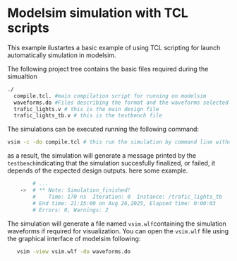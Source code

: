 # Modelsim simulation with TCL scripts

This example ilustartes a basic example of using TCL scripting for launch automatically simulation in modelsim. 

The following project tree contains the basic files required during the simualtion

```bash
./
  compile.tcl. #main compilation script for running on modelsim
  waveforms.do #Files describing the format and the waveforms selected during the simulation
  trafic_lights.v # this is the main design file
  trafic_lights_tb.v # this is the testbench file 
```
The simulations can be executed running the following command:

```bash
vsim -c -do compile.tcl # this run the simulation by command line without graphical interface.
```

as a result, the simulation will generate a message printed by the `testbench`indicating that the simulation succesfully finalized, or failed, it depends of the expected design outputs. here some example.

```bash
        # ...
    ->  # ** Note: Simulation_finished!
        #    Time: 170 ns  Iteration: 0  Instance: /trafic_lights_tb
        # End time: 21:15:00 on Aug 26,2025, Elapsed time: 0:00:03
        # Errors: 0, Warnings: 2
```

The simulation will generate a file named `vsim.wlf`containing the simulation waveforms if required for visualization. You can open the `vsim.wlf` file using the graphical interface of modelsim following: 

```bash 
   vsim -view vsim.wlf -do waveforms.do
```